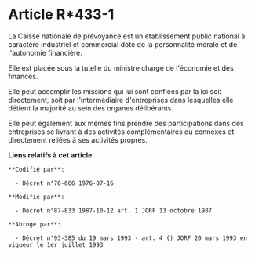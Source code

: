 # Article R*433-1

La Caisse nationale de prévoyance est un établissement public national à caractère industriel et commercial doté de la
personnalité morale et de l'autonomie financière.

Elle est placée sous la tutelle du ministre chargé de l'économie et des finances.

Elle peut accomplir les missions qui lui sont confiées par la loi soit directement, soit par l'intermédiaire d'entreprises
dans lesquelles elle détient la majorité au sein des organes délibérants.

Elle peut également aux mêmes fins prendre des participations dans des entreprises se livrant à des activités complémentaires
ou connexes et directement reliées à ses activités propres.

**Liens relatifs à cet article**

	**Codifié par**:

	  - Décret n°76-666 1976-07-16

	**Modifié par**:

	  - Décret n°87-833 1987-10-12 art. 1 JORF 13 octobre 1987

	**Abrogé par**:

	  - Décret n°93-385 du 19 mars 1993 - art. 4 () JORF 20 mars 1993 en vigueur le 1er juillet 1993

